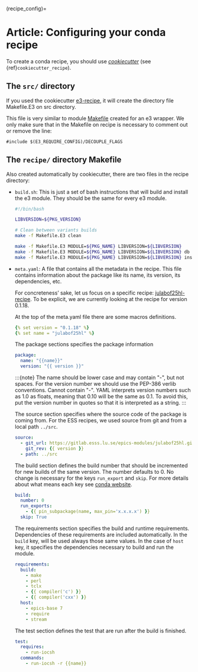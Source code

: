 (recipe_config)=

# Article: Configuring your conda recipe

To create a conda recipe, you should use
*[cookiecutter](https://github.com/cookiecutter/cookiecutter)* (see
{ref}`cookiecutter_recipe`).

## The `src/` directory

If you used the cookiecutter [e3-recipe](https://gitlab.esss.lu.se/ics-cookiecutter/cookiecutter-e3-recipe),
it will create the directory file Makefile.E3 on src directory.

This file is very similar to module [Makefile](6_configure_wrapper.md#the-module-makefile)
created for an e3 wrapper. We only make sure that in the Makefile on recipe
is necessary to comment out or remove the line:

``` make
#include $(E3_REQUIRE_CONFIG)/DECOUPLE_FLAGS
```

## The `recipe/` directory Makefile

Also created automatically by cookiecutter, there are two files in the recipe directory:

* `build.sh`: This is just a set of bash instructions that will build and install
  the e3 module. They should be the same for every e3 module.

  ``` bash
  #!/bin/bash

  LIBVERSION=${PKG_VERSION}

  # Clean between variants builds
  make -f Makefile.E3 clean

  make -f Makefile.E3 MODULE=${PKG_NAME} LIBVERSION=${LIBVERSION}
  make -f Makefile.E3 MODULE=${PKG_NAME} LIBVERSION=${LIBVERSION} db
  make -f Makefile.E3 MODULE=${PKG_NAME} LIBVERSION=${LIBVERSION} install
  ```

* `meta.yaml`: A file that contains all the metadata in the recipe.
  This file contains information about the package like its name,
  its version, its dependencies, etc.

  For concreteness’ sake, let us focus on a specific recipe: [julabof25hl-recipe](https://gitlab.esss.lu.se/e3-recipes/julabof25hl-recipe/-/blob/master/recipe/meta.yaml).
  To be explicit, we are currently looking at the recipe for version 0.1.18.

  At the top of the meta.yaml file there are some macros definitions.

  ``` yaml
  {% set version = "0.1.18" %}
  {% set name = "julabof25hl" %}
  ```

  The package sections specifies the package information

  ``` yaml
  package:
    name: "{{name}}"
    version: "{{ version }}"
  ```

  :::{note}
  The name should be lower case and may contain "-", but not spaces.
  For the version number we should use the PEP-386 verlib conventions.
  Cannot contain "-". YAML interprets version numbers such as 1.0 as floats,
  meaning that 0.10 will be the same as 0.1. To avoid this,
  put the version number in quotes so that it is interpreted as a string.
  :::

  The source section specifies where the source code of the package is
  coming from. For the ESS recipes, we used source from git and from a
  local path `../src`.

  ``` yaml
  source:
    - git_url: https://gitlab.esss.lu.se/epics-modules/julabof25hl.git
      git_rev: {{ version }}
    - path: ../src
  ```

  The build section defines the build number that should be incremented
  for new builds of the same version. The number defaults to 0.
  No change is necessary for the  keys `run_export` and `skip`. For more
  details about what means each key see [conda website](https://docs.conda.io/projects/conda-build/en/latest/resources/define-metadata.html).

  ``` yaml
  build:
    number: 0
    run_exports:
      - {{ pin_subpackage(name, max_pin='x.x.x.x') }}
    skip: True
  ```

  The requirements section specifies the build and runtime requirements.
  Dependencies of these requirements are included automatically.
  In the `build` key, will be used always those same values.
  In the case of `host` key, it specifies the dependencies necessary
  to build and run the module.

  ``` yaml
  requirements:
    build:
      - make
      - perl
      - tclx
      - {{ compiler('c') }}
      - {{ compiler('cxx') }}
    host:
      - epics-base 7
      - require
      - stream
  ```

  The test section defines the test that are run after the build is finished.

  ``` yaml
  test:
    requires:
      - run-iocsh
    commands:
      - run-iocsh -r {{name}}
  ```
